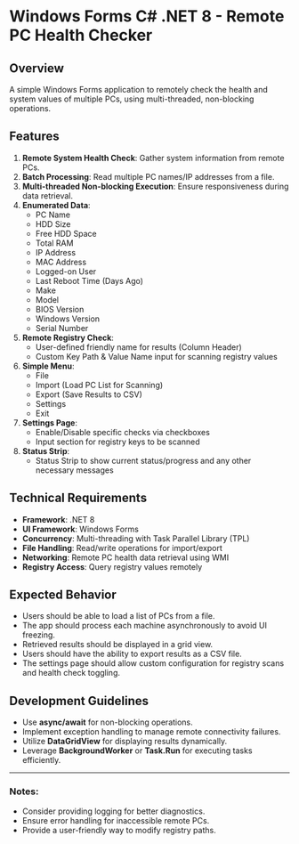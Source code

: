 # Windows Forms C# .NET 8 - Remote PC Health Checker

## Overview
A simple Windows Forms application to remotely check the health and system values of multiple PCs, using multi-threaded, non-blocking operations.

## Features
1. **Remote System Health Check**: Gather system information from remote PCs.
2. **Batch Processing**: Read multiple PC names/IP addresses from a file.
3. **Multi-threaded Non-blocking Execution**: Ensure responsiveness during data retrieval.
4. **Enumerated Data**:
   - PC Name
   - HDD Size
   - Free HDD Space
   - Total RAM
   - IP Address
   - MAC Address
   - Logged-on User
   - Last Reboot Time (Days Ago)
   - Make
   - Model
   - BIOS Version
   - Windows Version
   - Serial Number
5. **Remote Registry Check**:
   - User-defined friendly name for results (Column Header)
   - Custom Key Path & Value Name input for scanning registry values
6. **Simple Menu**:
   - File
   - Import (Load PC List for Scanning)
   - Export (Save Results to CSV)
   - Settings
   - Exit
7. **Settings Page**:
   - Enable/Disable specific checks via checkboxes
   - Input section for registry keys to be scanned
8. **Status Strip**:
   - Status Strip to show current status/progress and any other necessary messages

## Technical Requirements
- **Framework**: .NET 8
- **UI Framework**: Windows Forms
- **Concurrency**: Multi-threading with Task Parallel Library (TPL)
- **File Handling**: Read/write operations for import/export
- **Networking**: Remote PC health data retrieval using WMI
- **Registry Access**: Query registry values remotely

## Expected Behavior
- Users should be able to load a list of PCs from a file.
- The app should process each machine asynchronously to avoid UI freezing.
- Retrieved results should be displayed in a grid view.
- Users should have the ability to export results as a CSV file.
- The settings page should allow custom configuration for registry scans and health check toggling.

## Development Guidelines
- Use **async/await** for non-blocking operations.
- Implement exception handling to manage remote connectivity failures.
- Utilize **DataGridView** for displaying results dynamically.
- Leverage **BackgroundWorker** or **Task.Run** for executing tasks efficiently.

---

### Notes:
- Consider providing logging for better diagnostics.
- Ensure error handling for inaccessible remote PCs.
- Provide a user-friendly way to modify registry paths.